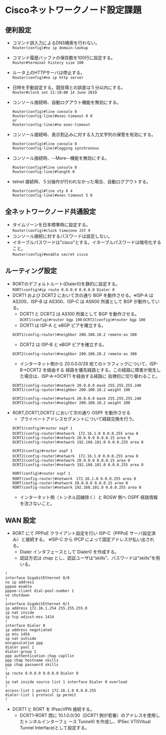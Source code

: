 # Ciscoネットワークノード設定課題

##  便利設定
- コマンド誤入力によるDNS検索を行わない。  
```Router(config)#no ip domain-lookup```

- コマンド履歴バッファの保存数を100行に設定する。  
```Router#terminal history size 100```

- ルータ上のHTTPサーバは停止する。  
```Router(config)#no ip http server```

- 日時を手動設定する。競技場との誤差は５分以内にする。  
```Router#clock set 21:10:00 14 June 2019```

- コンソール接続時、自動ログアウト機能を無効にする。  
    ```
    Router(config)#line console 0
    Router(config-line)#exec-timeout 0 0
    or
    Router(config-line)#no exec-timeout
    ```
    
- コンソール接続時、表示割込みに対する入力文字列の保管を有効にする。  
    ```
    Router(config)#line console 0
    Router(config-line)#logging synchronous
    ```

- コンソール接続時、--More--機能を無効にする。  
    ```
    Router(config)#line console 0
    Router(config-line)#length 0
    ```

- telnet 接続時、５分操作が行われなかった場合、自動ログアウトする。  
    ```
    Router(config)#line vty 0 4
    Router(config-line)#exec-timeout 5 0
    ```
##  全ネットワークノード共通設定　　

- タイムゾーンを日本標準時に設定する。  
```Router(config)#clock timezone JST 9```
- コンソール接続に対するパスワードは設定しない。
- イネーブルパスワードは"cisco"とする。イネーブルパスワードは暗号化すること。  
```Router(config)#enable secret cisco```

## ルーティング設定
- RORTのデフォルトルート(Dialer0)を静的に設定する。  
```RORT(config)#ip route 0.0.0.0 0.0.0.0 Dialer 0```
- DCRT1 および DCRT2 において次の通り BGP を動作させる。※ISP-A は AS200、ISP-B は AS300、ISP-C は AS600 所属として BGP が動作している。
	- DCRT1 と DCRT2 は AS100 所属として BGP を動作させる。
	```DCRT1(config)#router bgp 100```
    ```DCRT2(config)#router bgp 100```
	- DCRT1 は ISP-A と eBGP ピアを確立する。
	```
    DCRT1(config-router)#neighbor 200.100.10.2 remote-as 200
    ```
	- DCRT2 は ISP-B と eBGP ピアを確立する。	
	```
    DCRT2(config-router)#neighbor 200.100.20.2 remote-as 300
    ```
	- インターネット側から 20.0.0.0/28 宛てのトラフィックについて、ISP-B→DCRT2 を経由する 経路を優先経路とする。この経路に障害が発生した場合は、ISP-A→DCRT1 を経由する経路に 自律的に切り替わること。
	```
    DCRT1(config-router)#network 20.0.0.0 mask 255.255.255.240
    DCRT1(config-rputer)#neighbor 200.100.10.2 weight 100
    ```
    ```
    DCRT2(config-router)#network 20.0.0.0 mask 255.255.255.240
    DCRT2(config-router)#neighbor 200.100.10.2 weight 200
    ```
- RORT,DCRT1,DCRT2 において次の通り OSPF を動作させる
	- プライベートアドレスセグメントについて経路交換を行う。
	```
    DCRT1(config)#router ospf 1
    DCRT1(config-router)#network　172.16.1.0 0.0.0.255 area 0
    DCRT1(config-router)#network 20.0.0.0 0.0.0.15 area 0
    DCRT1(config-router)#network 192.168.101.0 0.0.0.255 area 0
    ```
    ```
    DCRT2(config)#router ospf 1
    DCRT2(config-router)#network　172.16.1.0 0.0.0.255 area 0
    DCRT2(config-router)#network 20.0.0.0 0.0.0.15 area 0
    DCRT2(config-router)#network 192.168.101.0 0.0.0.255 area 0
    ```
    ```
    RORT(config)#router ospf 1
    RORT(config-router)#network　172.16.1.0 0.0.0.255 area 0
    RORT(config-router)#network 20.0.0.0 0.0.0.15 area 0
    RORT(config-router)#network 192.168.101.0 0.0.0.255 area 0
    ```
	- インターネット側（トンネル回線除く）と ROSW 側へ OSPF 経路情報を流さないこと。
	
## WAN 設定
- RORT にて PPPoE クライアント設定を行い ISP-C（PPPoE サーバ設定済み）と接続する。
※ISP-C から IPCP によって固定アドレスが払い出される。
    - Dialer インタフェースとして Dialer0 を作成する。
    - 認証方式は chap とし、認証ユーザは“skills”、パスワードは“skills”を用いる。
```
!
interface GigabitEthernet 0/0
no ip address
pppoe enable
pppoe-client dial-pool-number 1
no shutdown
!
interface GigabitEthernet 0/1
ip address 172.16.1.254 255.255.255.0
ip nat inside
ip tcp adjust-mss 1414
!
interface Dialer 0
ip address negotiated
ip mtu 1454
ip nat outside
encapsulation ppp
dialer pool 1
dialer-group 1
ppp authentication chap capllin
ppp chap hostname skills
ppp chap password skills
!
ip route 0.0.0.0 0.0.0.0 Dialer 0
!
ip nat inside source list 1 interface Dialer 0 overload
!
access-list 1 permit 172.16.1.0 0.0.0.255
dialer-list 1 protocol ip permit
!
```
- DCRT1 と RORT を IPsecVPN 接続する。
    - DCRT1-RORT 間に 10.1.0.0/30（DCRT1 側が若番）のアドレスを使用したトンネルインターフェ ース Tunnel0 を作成し、IPSec VTI(Vitual Tunnel Interface)として設定する。
